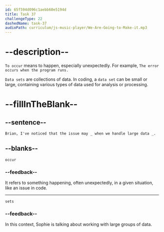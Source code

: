 ```yaml
---
id: 65f594d096c1aebb60e5194d
title: Task 37
challengeType: 22
dashedName: task-37
audioPath: curriculum/js-music-player/We-Are-Going-to-Make-it.mp3
---
```


<!--
AUDIO REFERENCE: 
Sophie: Brian, I've noticed that the issue may occur when we handle large data sets.
-->

# --description--

`To occur` means to happen, especially unexpectedly. For example, `The error occurs when the program runs.`

`Data sets` are collections of data. In coding, a `data set` can be small or large, containing various types of data used for analysis or processing.

# --fillInTheBlank--

## --sentence--

`Brian, I've noticed that the issue may _ when we handle large data _.`

## --blanks--

`occur`

### --feedback--

It refers to something happening, often unexpectedly, in a given situation, like an issue in code.

---

`sets`

### --feedback--

In this context, Sophie is talking about working with large groups of data.
